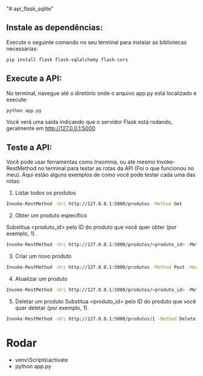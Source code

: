"# api_flask_sqlite" 

## Instale as dependências:
Execute o seguinte comando no seu terminal para instalar as bibliotecas necessárias:

```bash
pip install flask flask-sqlalchemy flask-cors
```

## Execute a API:
No terminal, navegue até o diretório onde o arquivo app.py está localizado e execute:

```bash
python app.py
```

Você verá uma saída indicando que o servidor Flask está rodando, geralmente em http://127.0.0.1:5000.

## Teste a API:
Você pode usar ferramentas como Insomnia, ou até mesmo Invoke-RestMethod no terminal para testar as rotas da API (Foi o que funcionou no meu). Aqui estão alguns exemplos de como você pode testar cada uma das rotas:

1. Listar todos os produtos

```bash
Invoke-RestMethod -Uri http://127.0.0.1:5000/produtos -Method Get
```


2. Obter um produto específico

Substitua <produto_id> pelo ID do produto que você quer obter (por exemplo, 1).

```bash
Invoke-RestMethod -Uri http://127.0.0.1:5000/produtos/<produto_id> -Method Get
```


3. Criar um novo produto

```bash
Invoke-RestMethod -Uri http://127.0.0.1:5000/produtos -Method Post -Headers @{"Content-Type"="application/json"} -Body '{"nome": "Produto Teste", "preco": 10.99}'
```


4. Atualizar um produto

```bash
Invoke-RestMethod -Uri http://127.0.0.1:5000/produtos/<produto_id> -Method Put -Headers @{"Content-Type"="application/json"} -Body '{"nome": "Produto Atualizado", "preco": 12.99}'
```

5. Deletar um produto
Substitua <produto_id> pelo ID do produto que você quer deletar (por exemplo, 1).

```bash
Invoke-RestMethod -Uri http://127.0.0.1:5000/produtos/1 -Method Delete
```

# Rodar 

* venv\Scripts\activate
* python app.py